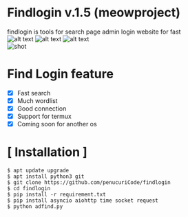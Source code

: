 # Findlogin v.1.5 (meowproject)

findlogin is tools for search page admin login website for fast<br>
![alt text](https://img.shields.io/badge/Coded-penucuriCode-blue.svg)
![alt text](https://img.shields.io/badge/Size-143.00KB-yellow.svg)
![alt text](https://img.shields.io/badge/Python-3-green.svg)<br>
![shot](https://github.com/penucuriCode/findlogin/blob/main/img/result.PNG)


# Find Login feature
- [x] Fast search
- [x] Much wordlist
- [x] Good connection
- [x] Support for termux
- [x] Coming soon for another os

# [ Installation ]
```
$ apt update upgrade
$ apt install python3 git
$ git clone https://github.com/penucuriCode/findlogin
$ cd findlogin
$ pip install -r requirement.txt
$ pip install asyncio aiohttp time socket request
$ python adfind.py
```

